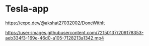 # Tesla-app


https://expo.dev/@akshat27032002/DoneWithIt



https://user-images.githubusercontent.com/72150137/209178353-aeb334f3-169e-46d0-a105-7128213a1342.mp4

